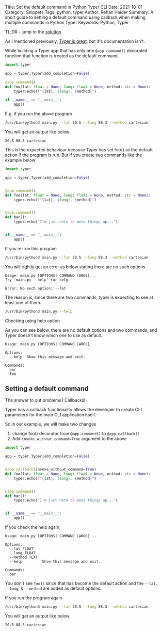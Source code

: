 Title: Set the default command in Python Typer CLI
Date: 2021-10-01
Category: Snippets
Tags: python, typer
Author: Rehan Haider
Summary: A short guide to setting a default command using callback when making multiple commands in Python Typer 
Keywords: Python, Typer


TL;DR - jump to the [solution](#setting-a-default-command).

As I mentioned previously, [Typer is great]({filename}99999977-disable-python-typer-cli-autocompletion.md), but it's documentation isn't. 

While building a Typer app that has only one `@app.command()` decorated function that function is treated as the default command.

```python
import typer

app = typer.Typer(add_completion=False)

@app.command()
def foo(lat: float = None, long: float = None, method: str = None):
    typer.echo(f"{lat}, {long}, {method}")

if __name__ == "__main__":
    app()

```

E.g. if you run the above program 
```bash
/usr/bin/python3 main.py --lat 20.5 --long 88.3 --method cartesian
```

You will get an output like below
```text
20.5 88.3 cartesian
```

This is the expected behaviour because Typer has set foo() as the default action if the program is run. But if you create two commands like the example below

```python
import typer

app = typer.Typer(add_completion=False)


@app.command()
def foo(lat: float = None, long: float = None, method: str = None):
    typer.echo(f"{lat}, {long}, {method}")


@app.command()
def bar():
    typer.echo("I'm just here to mess things up...")


if __name__ == "__main__":
    app()
```

If you re-run this program

```bash
/usr/bin/python3 main.py --lat 20.5 --long 88.3 --method cartesian
```

You will rightly get an error as below stating there are no such options
```text
Usage: main.py [OPTIONS] COMMAND [ARGS]...
Try 'main.py --help' for help.

Error: No such option: --lat
```

The reason is, since there are two commands, typer is expecting to see at least one of them. 
```bash
/usr/bin/python3 main.py --help
```
Checking using help option

As you can see below, there are no default options and two commands, and Typer doesn't know which one to use as default. 
```text
Usage: main.py [OPTIONS] COMMAND [ARGS]...

Options:
  --help  Show this message and exit.

Commands:
  bar
  foo
```

## Setting a default command
The answer to out problems? Callbacks!

Typer has a callback functionality allows the developer to create CLI parameters for the main CLI application itself.

So in our example, we will make two changes
1. change foo() decorator from `@app.command()` to `@app.callback()`
2. Add `invoke_without_command=True` argument to the above


```python
import typer

app = typer.Typer(add_completion=False)


@app.callback(invoke_without_command=True)
def foo(lat: float = None, long: float = None, method: str = None):
    typer.echo(f"{lat}, {long}, {method}")


@app.command()
def bar():
    typer.echo("I'm just here to mess things up...")


if __name__ == "__main__":
    app()
```

If you check the help again, 

```text
Usage: main.py [OPTIONS] COMMAND [ARGS]...

Options:
  --lat FLOAT
  --long FLOAT
  --method TEXT
  --help         Show this message and exit.

Commands:
  bar
```
You don't see `foo()` since that has become the default action and the `--lat`, `--long`, & `--method` are added as default options. 

If you run the program again
```bash
/usr/bin/python3 main.py --lat 20.5 --long 88.3 --method cartesian
```

You will get an output like below
```text
20.5 88.3 cartesian
```
